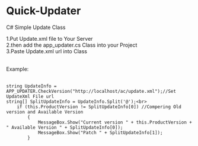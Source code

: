 Quick-Updater
=============

C# Simple Update Class

1.Put Update.xml file to Your Server<br>
2.then add the app_updater.cs Class into your Project<br>
3.Paste Update.xml url into Class<br><br>


Example:<br><br>

    string UpdateInfo = APP_UPDATER.CheckVersion("http://localhost/ac/update.xml");//Set UpdateXml File url
    string[] SplitUpdateInfo = UpdateInfo.Split('@');<br>
        if (this.ProductVersion != SplitUpdateInfo[0]) //Compering Old version and Available Version
            {
                MessageBox.Show("Current version " + this.ProductVersion + " Available Version " + SplitUpdateInfo[0]); 
                MessageBox.Show("Patch " + SplitUpdateInfo[1]);
            }
